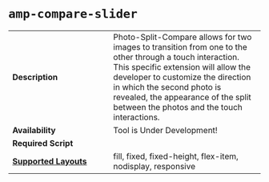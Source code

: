 <!--
Copyright 2017 The AMP HTML Authors. All Rights Reserved.

Licensed under the Apache License, Version 2.0 (the "License");
you may not use this file except in compliance with the License.
You may obtain a copy of the License at

      http://www.apache.org/licenses/LICENSE-2.0

Unless required by applicable law or agreed to in writing, software
distributed under the License is distributed on an "AS-IS" BASIS,
WITHOUT WARRANTIES OR CONDITIONS OF ANY KIND, either express or implied.
See the License for the specific language governing permissions and
limitations under the License.
-->

# <a name="`amp-compare-slider`"></a> `amp-compare-slider`


<table>
  <tr>
    <td width="40%"><strong>Description</strong></td>
    <td>
      Photo-Split-Compare allows for two images to transition from one to the other through a touch interaction. This specific extension will allow the developer to customize the direction in which the second photo is revealed, the appearance of the split between the photos and the touch interactions.
   </td>
  </tr>
  <tr>
    <td width="40%"><strong>Availability</strong></td>
    <td>Tool is Under Development!</td>
  </tr>
  <tr>
    <td width="40%"><strong>Required Script</strong></td>
    <td></td>
  </tr>
  <tr>
    <td class="col-fourty"><strong><a href="https://www.ampproject.org/docs/guides/responsive/control_layout.html">Supported Layouts</a></strong></td>
    <td>fill, fixed, fixed-height, flex-item, nodisplay, responsive</td>
  </tr>
  
</table>
